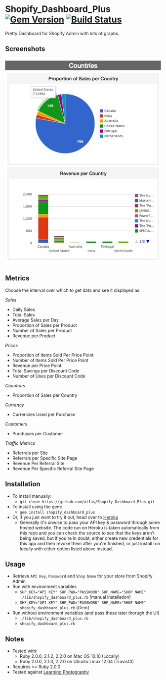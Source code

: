 # Shopify_Dashboard_Plus [![Gem Version](https://badge.fury.io/rb/shopify_dashboard_plus.svg)](http://badge.fury.io/rb/shopify_dashboard_plus) [![Build Status](https://travis-ci.org/at1as/Shopify_Dashboard_Plus.svg?branch=master)](https://travis-ci.org/at1as/Shopify_Dashboard_Plus)
Pretty Dashboard for Shopify Admin with lots of graphs.

## Screenshots

![screenshot](https://github.com/at1as/at1as.github.io/blob/master/github_repo_assets/dashboard-plus1.jpg)

## Metrics
Choose the interval over which to get data and see it displayed as:

*Sales*
* Daily Sales
* Total Sales
* Average Sales per Day
* Proportion of Sales per Product
* Number of Sales per Product
* Revenue per Product

*Prices*
* Proportion of Items Sold Per Price Point
* Number of Items Sold Per Price Point
* Revenue per Price Point
* Total Savings per Discount Code
* Number of Uses per Discount Code

*Countries*
* Proportion of Sales per Country

*Currency*
* Currencies Used per Purchase

*Customers*
* Purchases per Customer

*Traffic Metrics*
* Referrals per Site
* Referrals per Specific Site Page
* Revenue Per Referral Site
* Revenue Per Specific Referral Site Page

## Installation
* To install manually: 
  * `git clone https://github.com/at1as/Shopify_Dashboard_Plus.git`
* To install using the gem: 
  * `gem install shopify_dashboard_plus`
* Or, if you just want to try it out, head over to [Heroku](https://shopifydashboardplus.herokuapp.com/)
  * Generally it's unwise to pass your API key & password through some hosted website. The code run on Heroku is taken automatically from this repo and you can check the source to see that the keys aren't being saved, but if you're in doubt, either create new credentials for this app and then revoke them after you're finished, or just install run locally with either option listed above instead.

## Usage
* Retrieve `API Key`, `Password` and `Shop Name` for your store from Shopify Admin
* Run with environment variables
  * `SHP_KEY="API KEY" SHP_PWD="PASSWORD" SHP_NAME="SHOP NAME" ./lib/shopify_dashboard_plus.rb` [manual installation]
  * `SHP_KEY="API KEY" SHP_PWD="PASSWORD" SHP_NAME="SHOP NAME" shopify_dashboard_plus.rb` [Gem]
* Run without environment variables (and pass these later thorugh the UI)
  * `./lib/shopify_dashboard_plus.rb`
  * `shopify_dashboard_plus.rb`
 
## Notes
* Tested with:
  * Ruby 2.0.0, 2.1.2, 2.2.0 on Mac OS 10.10 (Locally)
  * Ruby 2.0.0, 2.1.3, 2.2.0 on Ubuntu Linux 12.04 (TravisCI)
* Requires >= Ruby 2.0.0
* Tested against [Learning Photography](http://learning.photography)

